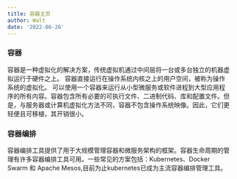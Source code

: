 ```yaml
---
title: 容器主页
author: Walt
date: '2022-06-26'
---
```

### 容器
容器是一种虚拟化的解决方案，传统虚拟机通过中间层将一台或多台独立的机器虚拟运行于硬件之上。
容器直接运行在操作系统内核之上的用户空间，被称为操作系统的虚拟化。
可以使用一个容器来运行从小型微服务或软件进程到大型应用程序的所有内容。容器包含所有必要的可执行文件、二进制代码、库和配置文件。但是，与服务器或计算机虚拟化方法不同，容器不包含操作系统映像。因此，它们更轻便且可移植，其开销很小。
### 容器编排
容器编排工具提供了用于大规模管理容器和微服务架构的框架。容器生命周期的管理有许多容器编排工具可用。一些常见的方案包括：Kubernetes、Docker Swarm 和 Apache Mesos,目前为止kubernetes已成为主流容器编排管理工具。
